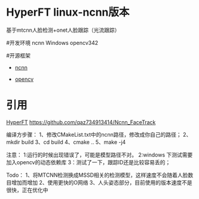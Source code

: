 # HyperFT linux-ncnn版本
基于mtcnn人脸检测+onet人脸跟踪（光流跟踪）

#开发环境
ncnn Windows opencv342


#开源框架
+ [ncnn](https://github.com/Tencent/ncnn)

+ [opencv](https://github.com/opencv/opencv)

# 引用
[HyperFT](https://github.com/zeusees/HyperFT)
https://github.com/qaz734913414/Ncnn_FaceTrack

编译方步骤：
1、修改CMakeList.txt中的ncnn路径，修改成你自己的路径；
2、mkdir build
3、cd build
4、cmake ..
5、make -j4

注意：
1:运行的时候出现错误了，可能是模型路径不对。
2:windows 下测试需要加入opencv的动态依赖库
3：测试了一下，跟踪ID还是比较容易丢的；




Todo：
1、将MTCNN检测换成MSSD相关的检测模型，这样速度不会随着人脸数目增加而增加
2、使用更快的O网络
3、人头姿态部分，目前使用的版本速度不是很快，正在优化中

